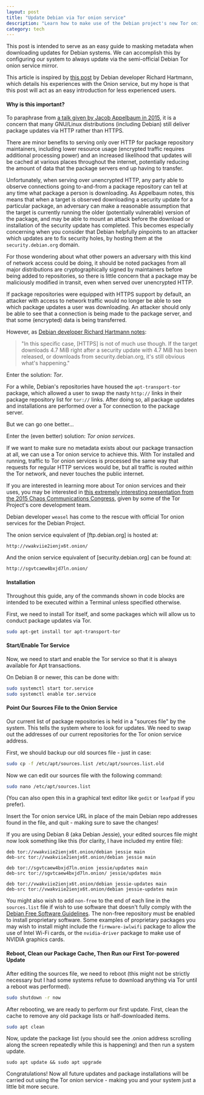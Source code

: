 ```yaml
---
layout: post
title: "Update Debian via Tor onion service"
description: "Learn how to make use of the Debian project's new Tor onion service repositories."
category: tech
---
```

This post is intended to serve as an easy guide to masking metadata when downloading updates for Debian systems. We can accomplish this by configuring our system to always update via the semi-official Debian Tor onion service mirror.

This article is inspired by <a target="_blank" rel="noopener noreferrer" href="http://richardhartmann.de/blog/posts/2015/08/24-Tor-enabled_Debian_mirror/">this post</a> by Debian developer Richard Hartmann, which details his experiences with the Onion service, but my hope is that this post will act as an easy introduction for less experienced users.


#### Why is this important?
To paraphrase from <a target="_blank" rel="noopener noreferrer" href="http://meetings-archive.debian.net/pub/debian-meetings/2015/debconf15/What_is_to_be_done_Reflections_on_Free_Software_Usage.webm">a talk given by Jacob Appelbaum in 2015</a>, it is a concern that many GNU/Linux distributions (including Debian) still deliver package updates via HTTP rather than HTTPS.

There are minor benefits to serving only over HTTP for package repository maintainers, including lower resource usage (encrypted traffic requires additional processing power) and an increased likelihood that updates will be cached at various places throughout the internet, potentially reducing the amount of data that the package servers end up having to transfer.

Unfortunately, when serving over unencrypted HTTP, any party able to observe connections going to-and-from a package repository can tell at any time what package a person is downloading. As Appelbaum notes, this means that when a target is observed downloading a security update for a particular package, an adversary can make a reasonable assumption that the target is currently running the older (potentially vulnerable) version of the package, and may be able to mount an attack before the download or installation of the security update has completed. This becomes especially concerning when you consider that Debian helpfully pinpoints to an attacker which updates are to fix security holes, by hosting them at the `security.debian.org` domain.

For those wondering about what other powers an adversary with this kind of network access could be doing, it should be noted packages from all major distributions are cryptographically signed by maintainers before being added to repositories, so there is little concern that a package may be maliciously modified in transit, even when served over unencrypted HTTP.

If package repositories were equipped with HTTPS support by default, an attacker with access to network traffic would no longer be able to see which package updates a user was downloading. An attacker should only be able to see that a connection is being made to the package server, and that some (encrypted) data is being transferred.

However, as <a target="_blank" rel="noopener noreferrer" href="http://richardhartmann.de/blog/posts/2015/08/24-Tor-enabled_Debian_mirror/">Debian developer Richard Hartmann notes</a>:

>"In this specific case, [HTTPS] is not of much use though. If the target downloads 4.7 MiB right after a security update with 4.7 MiB has been released, or downloads from security.debian.org, it's still obvious what's happening."

Enter the solution: _Tor_.

For a while, Debian's repositories have housed the `apt-transport-tor` package, which allowed a user to swap the nasty `http://` links in their package repository list for `tor://` links. After doing so, all package updates and installations are performed over a Tor connection to the package server.

But we can go one better...

Enter the (even better) solution: _Tor onion services_.

If we want to make sure no metadata exists about our package transaction at all, we can use a Tor onion service to achieve this. With Tor installed and running, traffic to Tor onion services is processed the same way that requests for regular HTTP services would be, but all traffic is routed <i>within</i> the Tor network, and never touches the public internet.

If you are interested in learning more about Tor onion services and their uses, you may be interested in <a target="_blank" rel="noopener noreferrer" href="https://media.ccc.de/v/32c3-7322-tor_onion_services_more_useful_than_you_think">this extremely interesting presentation from the 2015 Chaos Communications Congress</a>, given by some of the Tor Project's core development team.

Debian developer `weasel` has come to the rescue with official Tor onion services for the Debian Project.

The onion service equivalent of [ftp.debian.org] is hosted at:
```
http://vwakviie2ienjx6t.onion/
```

And the onion service equivalent of [security.debian.org] can be found at:
```
http://sgvtcaew4bxjd7ln.onion/
```

#### Installation
Throughout this guide, any of the commands shown in code blocks are intended to be executed within a Terminal unless specified otherwise.

First, we need to install Tor itself, and some packages which will allow us to conduct package updates via Tor.
```sh
sudo apt-get install tor apt-transport-tor
```

#### Start/Enable Tor Service
Now, we need to start and enable the Tor service so that it is always available for Apt transactions.

On Debian 8 or newer, this can be done with:
```sh
sudo systemctl start tor.service
sudo systemctl enable tor.service
```

#### Point Our Sources File to the Onion Service
Our current list of package repositories is held in a "sources file" by the system. This tells the system where to look for updates. We need to swap out the addresses of our current repositories for the Tor onion service address.

First, we should backup our old sources file - just in case:
```sh
sudo cp -f /etc/apt/sources.list /etc/apt/sources.list.old
```

Now we can edit our sources file with the following command:
```sh
sudo nano /etc/apt/sources.list
```
(You can also open this in a graphical text editor like `gedit` or `leafpad` if you prefer).

Insert the Tor onion service URL in place of the main Debian repo addresses found in the file, and quit - making sure to save the changes!

If you are using Debian 8 (aka Debian Jessie), your edited sources file might now look something like this (for clarity, I have included my entire file):
```
deb tor://vwakviie2ienjx6t.onion/debian jessie main
deb-src tor://vwakviie2ienjx6t.onion/debian jessie main

deb tor://sgvtcaew4bxjd7ln.onion jessie/updates main
deb-src tor://sgvtcaew4bxjd7ln.onion/ jessie/updates main

deb tor://vwakviie2ienjx6t.onion/debian jessie-updates main
deb-src tor://vwakviie2ienjx6t.onion/debian jessie-updates main
```

You might also wish to add `non-free` to the end of each line in the `sources.list` file if wish to use software that doesn't fully comply with the <a target="_blank" rel="noopener noreferrer" href="https://www.debian.org/social_contract#guidelines">Debian Free Software Guidelines</a>. The non-free repository must be enabled to install proprietary software. Some examples of proprietary packages you may wish to install might include the <code>firmware-iwlwifi</code> package to allow the use of Intel Wi-Fi cards, or the <code>nvidia-driver</code> package to make use of NVIDIA graphics cards.

#### Reboot, Clean our Package Cache, Then Run our First Tor-powered Update
After editing the sources file, we need to reboot (this might not be strictly necessary but I had some systems refuse to download anything via Tor until a reboot was performed).
```sh
sudo shutdown -r now
```

After rebooting, we are ready to perform our first update. First, clean the cache to remove any old package lists or half-downloaded items.
```sh
sudo apt clean
```

Now, update the package list (you should see the .onion address scrolling along the screen repeatedly while this is happening) and then run a system update.
```
sudo apt update && sudo apt upgrade
```

Congratulations! Now all future updates and package installations will be carried out using the Tor onion service - making you and your system just a little bit more secure.

